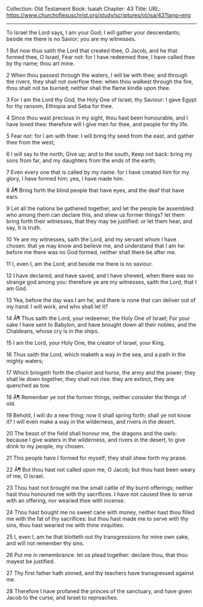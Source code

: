 Collection: Old Testament
Book: Isaiah
Chapter: 43
Title: 
URL: https://www.churchofjesuschrist.org/study/scriptures/ot/isa/43?lang=eng

---

To Israel the Lord says, I am your God; I will gather your descendants; beside me there is no Savior; you are my witnesses.

1 But now thus saith the Lord that created thee, O Jacob, and he that formed thee, O Israel, Fear not: for I have redeemed thee, I have called thee by thy name; thou art mine.

2 When thou passest through the waters, I will be with thee; and through the rivers, they shall not overflow thee: when thou walkest through the fire, thou shalt not be burned; neither shall the flame kindle upon thee.

3 For I am the Lord thy God, the Holy One of Israel, thy Saviour: I gave Egypt for thy ransom, Ethiopia and Seba for thee.

4 Since thou wast precious in my sight, thou hast been honourable, and I have loved thee: therefore will I give men for thee, and people for thy life.

5 Fear not: for I am with thee: I will bring thy seed from the east, and gather thee from the west;

6 I will say to the north, Give up; and to the south, Keep not back: bring my sons from far, and my daughters from the ends of the earth;

7 Even every one that is called by my name: for I have created him for my glory, I have formed him; yea, I have made him.

8 Â¶ Bring forth the blind people that have eyes, and the deaf that have ears.

9 Let all the nations be gathered together, and let the people be assembled: who among them can declare this, and shew us former things? let them bring forth their witnesses, that they may be justified: or let them hear, and say, It is truth.

10 Ye are my witnesses, saith the Lord, and my servant whom I have chosen: that ye may know and believe me, and understand that I am he: before me there was no God formed, neither shall there be after me.

11 I, even I, am the Lord; and beside me there is no saviour.

12 I have declared, and have saved, and I have shewed, when there was no strange god among you: therefore ye are my witnesses, saith the Lord, that I am God.

13 Yea, before the day was I am he; and there is none that can deliver out of my hand: I will work, and who shall let it?

14 Â¶ Thus saith the Lord, your redeemer, the Holy One of Israel; For your sake I have sent to Babylon, and have brought down all their nobles, and the Chaldeans, whose cry is in the ships.

15 I am the Lord, your Holy One, the creator of Israel, your King.

16 Thus saith the Lord, which maketh a way in the sea, and a path in the mighty waters;

17 Which bringeth forth the chariot and horse, the army and the power; they shall lie down together, they shall not rise: they are extinct, they are quenched as tow.

18 Â¶ Remember ye not the former things, neither consider the things of old.

19 Behold, I will do a new thing; now it shall spring forth; shall ye not know it? I will even make a way in the wilderness, and rivers in the desert.

20 The beast of the field shall honour me, the dragons and the owls: because I give waters in the wilderness, and rivers in the desert, to give drink to my people, my chosen.

21 This people have I formed for myself; they shall shew forth my praise.

22 Â¶ But thou hast not called upon me, O Jacob; but thou hast been weary of me, O Israel.

23 Thou hast not brought me the small cattle of thy burnt offerings; neither hast thou honoured me with thy sacrifices. I have not caused thee to serve with an offering, nor wearied thee with incense.

24 Thou hast bought me no sweet cane with money, neither hast thou filled me with the fat of thy sacrifices: but thou hast made me to serve with thy sins, thou hast wearied me with thine iniquities.

25 I, even I, am he that blotteth out thy transgressions for mine own sake, and will not remember thy sins.

26 Put me in remembrance: let us plead together: declare thou, that thou mayest be justified.

27 Thy first father hath sinned, and thy teachers have transgressed against me.

28 Therefore I have profaned the princes of the sanctuary, and have given Jacob to the curse, and Israel to reproaches.
